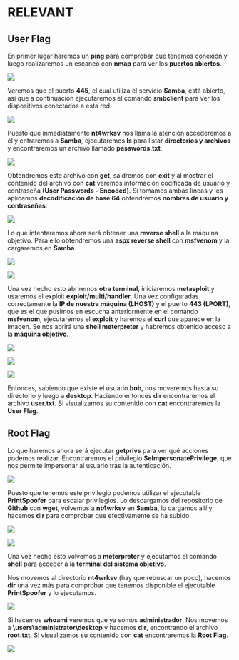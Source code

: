 # RELEVANT

## User Flag
En primer lugar haremos un **ping** para comprobar que tenemos conexión y luego realizaremos un escaneo con **nmap** para ver los **puertos abiertos**.

![](./User_Flag/ping_nmap.png)

Veremos que el puerto **445**, el cual utiliza el servicio **Samba**, está abierto, así que a continuación ejecutaremos el comando **smbclient** para ver los dispositivos conectados a esta red.

![](./User_Flag/smb.png)

Puesto que inmediatamente **nt4wrksv** nos llama la atención accederemos a él y entraremos a **Samba**, ejecutaremos **ls** para listar **directorios y archivos** y encontraremos un archivo llamado **passwords.txt**.

![](./User_Flag/passwords_txt_1.png)

Obtendremos este archivo con **get**, saldremos con **exit** y al mostrar el contenido del archivo con **cat** veremos información codificada de usuario y contraseña **(User Passwords - Encoded)**. Si tomamos ambas líneas y les aplicamos **decodificación de base 64** obtendremos **nombres de usuario y contraseñas**.

![](./User_Flag/passwords_txt_2.png)

Lo que intentaremos ahora será obtener una **reverse shell** a la máquina objetivo. Para ello obtendremos una **aspx reverse shell** con **msfvenom** y la cargaremos en **Samba**.

![](./User_Flag/msfvenom.png)

![](./User_Flag/shell.aspx.png)

Una vez hecho esto abriremos **otra terminal**, iniciaremos **metasploit** y usaremos el exploit **exploit/multi/handler**. Una vez configuradas correctamente la **IP de nuestra máquina (LHOST)**  y el puerto **443 (LPORT)**, que es el que pusimos en escucha anteriormente en el comando **msfvenom**, ejecutaremos el **exploit** y haremos el **curl** que aparece en la imagen. Se nos abrirá una **shell meterpreter** y habremos obtenido acceso a la **máquina objetivo**.

![](./User_Flag/msfconsole.png)

![](./User_Flag/curl.png)

![](./User_Flag/user_flag.png)

Entonces, sabiendo que existe el usuario **bob**, nos moveremos hasta su directorio y luego a **desktop**. Haciendo entonces **dir** encontraremos el archivo **user.txt**. Si visualizamos su contenido con **cat** encontraremos la **User Flag**.

## Root Flag
Lo que haremos ahora será ejecutar **getprivs** para ver qué acciones podemos realizar. Encontraremos el privilegio **SeImpersonatePrivilege**, que nos permite impersonar al usuario tras la autenticación.

![](./Root_Flag/SeImpersonatePrivilege.png)

Puesto que tenemos este privilegio podemos utilizar el ejecutable **PrintSpoofer** para escalar privilegios. Lo descargamos del repositorio de **Github** con **wget**, volvemos a **nt4wrksv** en **Samba**, lo cargamos allí y hacemos **dir** para comprobar que efectivamente se ha subido.

![](./Root_Flag/Printspoofer.png)

![](./Root_Flag/Printspoofer_smbclient.png)

Una vez hecho esto volvemos a **meterpreter** y ejecutamos el comando **shell** para acceder a la **terminal del sistema objetivo**.

Nos movemos al directorio **nt4wrksv** (hay que rebuscar un poco), hacemos **dir** una vez más para comprobar que tenemos disponible el ejecutable **PrintSpoofer** y lo ejecutamos.

![](./Root_Flag/shell_meterpreter.png)

Si hacemos **whoami** veremos que ya somos **administrador**. Nos movemos a **\users\administrator\desktop** y hacemos **dir**, encontrando el archivo **root.txt**. Si visualizamos su contenido con **cat** encontraremos la **Root Flag**.

![](./Root_Flag/root_flag.png)







